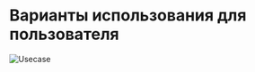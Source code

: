 # Варианты использования для пользователя

![Usecase](https://www.plantuml.com/plantuml/png/XPBVQXD15CRlvocElSyBI0YLiDAGX8XDy7hS33Lq_uJTML14o5eXWWN5Mz7W4nYBqKtQfgzmveqySvWLEcrCRdOtt_VxvfivSvXhcUaYZiG3_KB52aAL5P6IYT3f57GAprEjqnZ6aqo5Uf8c8Z-T95EPoHYcCZoL9-fOlueKM5ac9v4IGeOwpG0NkCLBSuv_w7c1I_CML_ORP0uZ8HnCDZF32Y_9z9iCr_I-WjS2w5VaAfIvWWFyX1U4RzdvBywScz9yFB1vZqR38m_vR3xWJmBO24GjyHTzpCqPO0Nu0nTC7WSz3_n6m3kiR5Lwc_5gVWXM33_kt879Sqsk3M5NMDKbmPI06o9dl8qvw-kxWVqW67g9NyboGqcbAq6DLkPzVL9CFNlQ6GOUjd3DL_RCTe7jew3TzS3lhliD3wMg3s1dnA3_fDCBzfHscLSMfHDOyY3NTK3VexyGlSODMS_sqRrEzzwTcvBiMw9jOx-wkpIzmQ1xBpidQxbxvSgTNRjhkzi0yKQ84JGQBU1CGPVAVl6rV0ZDvYG9esAiybQBfMQZmPFs9FiNQpnFJwIhnf74MqMzr2ePMu5do9XTswCuYKMsxLJT56ydYtgBl30NzbPsCYNm8FuZsvVRyY4zYpZw2m00)